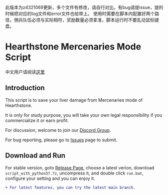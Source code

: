 此版本为z4321069更新，多个文件有修改，请自行对比。有bug请提issue，提的时候把对应的log文件和error文件也给带上。
使用时需要在脚本内配置好两个路径，佣兵队伍必须与实际相符，奖励数量必须拿准，脚本运行时不要乱动鼠标键盘。
# Hearthstone Mercenaries Mode Script

中文用户请阅读[这里](https://github.com/zhoubin-me/lushi_script/blob/main/README_CN.md)

## Introduction
This script is to save your liver damage from Mercenaries mode of Hearthstone. 

It is only for study purpose, you will take your own legal responsibility if you commercialize it or earn profit.

For discussion, welcome to join our [Discord Group](https://discord.gg/RJDxjaqp8P).

For bug reporting, please go to [Issues](https://github.com/zhoubin-me/lushi_script/issues) page to submit.

## Download and Run
For stable version, goto [Release Page](https://github.com/zhoubin-me/lushi_script/releases), choose a latest verion, download ```script_with_python37.7z```, uncompress it, and double click ```run.bat```, configure your setting and you can enjoy it.

```diff
+ For latest features, you can try the latest main branch.
```




